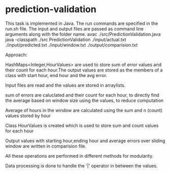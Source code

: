 # prediction-validation
This task is implemented in Java. The run commands are specified in the run.sh file. The input and output files are passed as command line arguments along with the folder name.
avac ./src/PredictionValidation.java
java -classpath ./src PredictionValidation ./input/actual.txt  ./input/predicted.txt ./input/window.txt ./output/comparision.txt

Approach:

HashMaps<Integer,HourValues> are used to store sum of error values and their count for each hour.The output values are stored as the members of a class with start hour, end hour and the avg error.

Input files are read  and  the values are stored in arraylists.

sum of errors are caluclated and their count for each hour, to directly find the average based on window size using the
values, to reduce computation

Average of hours in the window are calculated using the sum and n (count) values stored by hour

Class HourValues is created  which is used to store sum and count values for each hour

Output values with starting hour,ending hour and average errors over sliding window are written in comparision file.

All these operations are performed in different methods for modularity.

Data processing is done to handle the '|' operator in between the values.
